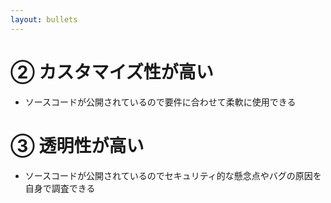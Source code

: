 ```yaml
---
layout: bullets
---
```


# ② カスタマイズ性が高い

- ソースコードが公開されているので要件に合わせて柔軟に使用できる

<div class="h-20" />

# ③ 透明性が高い

- ソースコードが公開されているのでセキュリティ的な懸念点やバグの原因を自身で調査できる
